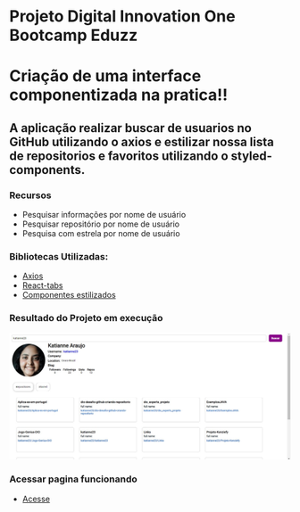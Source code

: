 # Projeto Digital Innovation One Bootcamp Eduzz
# Criação de uma interface componentizada na pratica!!

## A aplicação realizar buscar de usuarios no GitHub utilizando  o axios e estilizar nossa lista de repositorios e favoritos utilizando o styled-components.


### Recursos
- Pesquisar informações por nome de usuário
- Pesquisar repositório por nome de usuário
- Pesquisa com estrela por nome de usuário

### Bibliotecas Utilizadas:

* [Axios](https://www.npmjs.com/package/axios)
* [React-tabs](https://www.npmjs.com/package/react-tabs)
* [Componentes estilizados](https://styled-components.com/)

### Resultado do Projeto em execução
![alt text](https://raw.githubusercontent.com/katianne23/Api_Git_hub_Dio/master/imagem/Api.jpg)

### Acessar pagina funcionando
* [Acesse](https://earnest-pie-f67193.netlify.app/)

